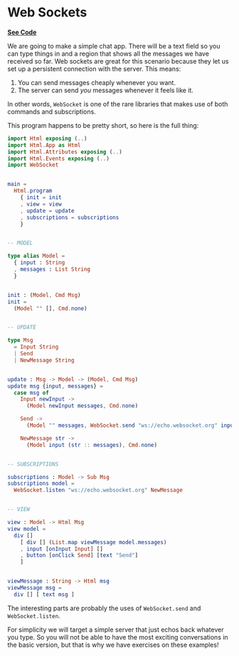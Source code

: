 # Web Sockets

[**See Code**](http://elm-lang.org/examples/websocket)

We are going to make a simple chat app. There will be a text field so you can type things in and a region that shows all the messages we have received so far. Web sockets are great for this scenario because they let us set up a persistent connection with the server. This means:

  1. You can send messages cheaply whenever you want.
  2. The server can send *you* messages whenever it feels like it.

In other words, `WebSocket` is one of the rare libraries that makes use of both commands and subscriptions.

This program happens to be pretty short, so here is the full thing:


```elm
import Html exposing (..)
import Html.App as Html
import Html.Attributes exposing (..)
import Html.Events exposing (..)
import WebSocket


main =
  Html.program
    { init = init
    , view = view
    , update = update
    , subscriptions = subscriptions
    }


-- MODEL

type alias Model =
  { input : String
  , messages : List String
  }


init : (Model, Cmd Msg)
init =
  (Model "" [], Cmd.none)


-- UPDATE

type Msg
  = Input String
  | Send
  | NewMessage String


update : Msg -> Model -> (Model, Cmd Msg)
update msg {input, messages} =
  case msg of
    Input newInput ->
      (Model newInput messages, Cmd.none)

    Send ->
      (Model "" messages, WebSocket.send "ws://echo.websocket.org" input)

    NewMessage str ->
      (Model input (str :: messages), Cmd.none)


-- SUBSCRIPTIONS

subscriptions : Model -> Sub Msg
subscriptions model =
  WebSocket.listen "ws://echo.websocket.org" NewMessage


-- VIEW

view : Model -> Html Msg
view model =
  div []
    [ div [] (List.map viewMessage model.messages)
    , input [onInput Input] []
    , button [onClick Send] [text "Send"]
    ]


viewMessage : String -> Html msg
viewMessage msg =
  div [] [ text msg ]
```

The interesting parts are probably the uses of `WebSocket.send` and `WebSocket.listen`.

For simplicity we will target a simple server that just echos back whatever you type. So you will not be able to have the most exciting conversations in the basic version, but that is why we have exercises on these examples!

